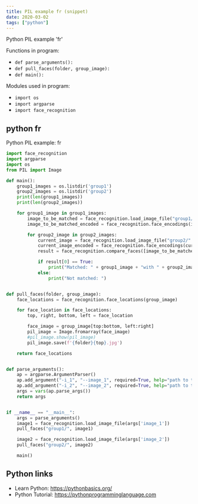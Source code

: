 ```yaml
---
title: PIL example fr (snippet)
date: 2020-03-02
tags: ["python"]
---
```

Python PIL example 'fr'

Functions in program: 
* `def parse_arguments():`
* `def pull_faces(folder, group_image):`
* `def main():`

Modules used in program: 
* `import os`
* `import argparse`
* `import face_recognition`

## python fr

Python PIL example: fr

```python
import face_recognition
import argparse
import os
from PIL import Image

def main():
    group1_images = os.listdir('group1')
    group2_images = os.listdir('group2')
    print(len(group1_images))
    print(len(group2_images))

    for group1_image in group1_images:
        image_to_be_matched = face_recognition.load_image_file("group1/" + group1_image)
        image_to_be_matched_encoded = face_recognition.face_encodings(image_to_be_matched)[0]

        for group2_image in group2_images:
            current_image = face_recognition.load_image_file("group2/" + group2_image)
            current_image_encoded = face_recognition.face_encodings(current_image)[0]
            result = face_recognition.compare_faces([image_to_be_matched_encoded], current_image_encoded)

            if result[0] == True:
                print("Matched: " + group1_image + "with " + group2_image)
            else:
                print("Not matched: ")


def pull_faces(folder, group_image):
    face_locations = face_recognition.face_locations(group_image)

    for face_location in face_locations:
        top, right, bottom, left = face_location

        face_image = group_image[top:bottom, left:right]
        pil_image = Image.fromarray(face_image)
        #pil_image.show(pil_image)
        pil_image.save(f'{folder}{top}.jpg')

    return face_locations


def parse_arguments():
    ap = argparse.ArgumentParser()
    ap.add_argument("-i_1", "--image_1", required=True, help="path to the image_1 file")
    ap.add_argument("-i_2", "--image_2", required=True, help="path to the image_2 file")
    args = vars(ap.parse_args())
    return args


if __name__ == "__main__":
    args = parse_arguments()
    image1 = face_recognition.load_image_file(args['image_1'])
    pull_faces("group1/", image1)

    image2 = face_recognition.load_image_file(args['image_2'])
    pull_faces("group2/", image2)

    main()

```

## Python links

- Learn Python: https://pythonbasics.org/
- Python Tutorial: https://pythonprogramminglanguage.com
